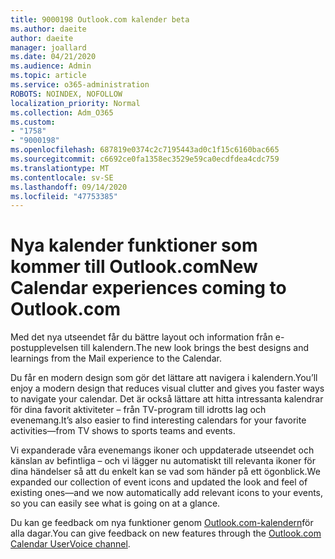 ```yaml
---
title: 9000198 Outlook.com kalender beta
ms.author: daeite
author: daeite
manager: joallard
ms.date: 04/21/2020
ms.audience: Admin
ms.topic: article
ms.service: o365-administration
ROBOTS: NOINDEX, NOFOLLOW
localization_priority: Normal
ms.collection: Adm_O365
ms.custom:
- "1758"
- "9000198"
ms.openlocfilehash: 687819e0374c2c7195443ad0c1f15c6160bac665
ms.sourcegitcommit: c6692ce0fa1358ec3529e59ca0ecdfdea4cdc759
ms.translationtype: MT
ms.contentlocale: sv-SE
ms.lasthandoff: 09/14/2020
ms.locfileid: "47753385"
---
```

# <a name="new-calendar-experiences-coming-to-outlookcom"></a><span data-ttu-id="c720f-102">Nya kalender funktioner som kommer till Outlook.com</span><span class="sxs-lookup"><span data-stu-id="c720f-102">New Calendar experiences coming to Outlook.com</span></span>

<span data-ttu-id="c720f-103">Med det nya utseendet får du bättre layout och information från e-postupplevelsen till kalendern.</span><span class="sxs-lookup"><span data-stu-id="c720f-103">The new look brings the best designs and learnings from the Mail experience to the Calendar.</span></span>

<span data-ttu-id="c720f-104">Du får en modern design som gör det lättare att navigera i kalendern.</span><span class="sxs-lookup"><span data-stu-id="c720f-104">You’ll enjoy a modern design that reduces visual clutter and gives you faster ways to navigate your calendar.</span></span> <span data-ttu-id="c720f-105">Det är också lättare att hitta intressanta kalendrar för dina favorit aktiviteter – från TV-program till idrotts lag och evenemang.</span><span class="sxs-lookup"><span data-stu-id="c720f-105">It’s also easier to find interesting calendars for your favorite activities—from TV shows to sports teams and events.</span></span>

<span data-ttu-id="c720f-106">Vi expanderade våra evenemangs ikoner och uppdaterade utseendet och känslan av befintliga – och vi lägger nu automatiskt till relevanta ikoner för dina händelser så att du enkelt kan se vad som händer på ett ögonblick.</span><span class="sxs-lookup"><span data-stu-id="c720f-106">We expanded our collection of event icons and updated the look and feel of existing ones—and we now automatically add relevant icons to your events, so you can easily see what is going on at a glance.</span></span>

<span data-ttu-id="c720f-107">Du kan ge feedback om nya funktioner genom [Outlook.com-kalendern](https://go.microsoft.com/fwlink/?linkid=2103075)för alla dagar.</span><span class="sxs-lookup"><span data-stu-id="c720f-107">You can give feedback on new features through the [Outlook.com Calendar UserVoice channel](https://go.microsoft.com/fwlink/?linkid=2103075).</span></span>